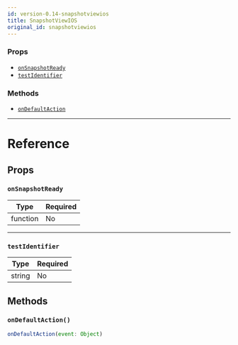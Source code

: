 ```yaml
---
id: version-0.14-snapshotviewios
title: SnapshotViewIOS
original_id: snapshotviewios
---
```

### Props

- [`onSnapshotReady`](snapshotviewios.md#onsnapshotready)
- [`testIdentifier`](snapshotviewios.md#testidentifier)




### Methods

- [`onDefaultAction`](snapshotviewios.md#ondefaultaction)




---

# Reference

## Props

### `onSnapshotReady`



| Type | Required |
| - | - |
| function | No |




---

### `testIdentifier`



| Type | Required |
| - | - |
| string | No |






## Methods

### `onDefaultAction()`

```javascript
onDefaultAction(event: Object)
```



